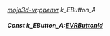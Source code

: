 _[mojo3d-vr](../../modules/mojo3d-vr/mojo3d-vr-module.md):[openvr](openvr:).k\_EButton\_A_
##### Const k\_EButton\_A:[EVRButtonId](../../modules/mojo3d-vr/openvr-evrbuttonid.md)
